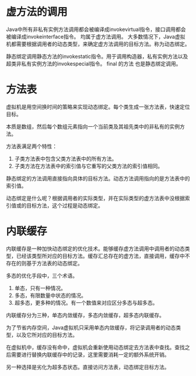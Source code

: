 # 虚方法的调用
Java中所有非私有实例方法调用都会被编译成invokevirtual指令，接口调用都会被编译成invokeinterface指令。
均属于虚方法调用。
大多数情况下，Java虚拟机都需要根据调用者的动态类型，来确定虚方法调用的目标方法。称为动态绑定。

静态绑定调用静态方法的invokestatic指令。用于调用构造器，私有实例方法以及超类非私有实例方法的invokespecial指令。
final 的方法 也是静态绑定调用。

# 方法表
虚拟机是用空间换时间的策略来实现动态绑定。每个类生成一张方法表，快速定位目标。

本质是数组，然后每个数组元素指向一个当前类及其祖先类中的非私有的实例方法。

方法表满足两个特性：
1. 子类方法表中包含父类方法表中的所有方法。
2. 子类方法在方法表中的索引值与它重写的父类方法的索引值相同。

静态绑定的方法调用直接指向具体的目标方法。动态方法调用指向的是方法表中的索引值。

动态绑定是什么呢？根据调用者的实际类型，并在实际类型的虚方法表中没根据索引值或的目标方法，这个过程是动态绑定。

# 内联缓存
内联缓存是一种加快动态绑定的优化技术。能够缓存虚方法调用中调用者的动态类型，已经该类型所对应的目标方法。缓存汇总存在的虚方法，直接调用，缓存中不存在的则基于方法表的动态绑定。

多态的优化手段中，三个术语。
1. 单态，只有一种情况。
2. 多态，有限数量中状态的情况。
3. 超多态，更多种的情况。有一个数值来对应区分多态与超多态。

内联缓存分为三种，单态内敛缓存，多态内敛缓存，超多态内联缓存。

为了节省内存空间，Java虚拟机只采用单态内敛缓存，将记录调用者的动态类型，以及它所对应的目标方法。

在虚拟机中，缓存没有命中，虚拟机会重新使用动态绑定去方法表中查找。查找之后需要进行替换内联缓存中的记录，这里需要消耗一定的额外系统开销。

另一种选择是劣化为超多态状态。直接访问方法表，动态绑定目标方法。






